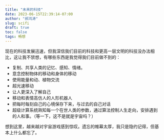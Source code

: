 ```yaml
---
title: "未来的科技"
date: 2023-06-15T22:39:14-07:00
author: "郝鸿涛"
slug: scifi
draft: true
toc: false
tags: 畅想
---
```


现在的科技发展迅速，但我深信我们目前的科技和更高一层文明的科技没办法相比，这让我不禁想，有哪些东西是我觉得我们目前做不到的：

- 复制、共享人类的记忆、感知、情绪。
- 意念控制物体的移动和身体的移动
- 使用能量和动、植物交流
- 超光速移动
- 让人更深入了解自己
- 移动和表情高仿人的人形机器人
- 把每时每刻自己的心境保存下来，与过去的自己对话
- 超级计算系统熟知每一个在世人类的参数，通过算法控制人生走向，安排遇到的人和事。（等一下，这不是就是宇宙吗？）

想到这里，越来越对宇宙游戏感到惊叹。遗忘的帷幕太厚，我只是隐约记得，但基本上什么都忘了。